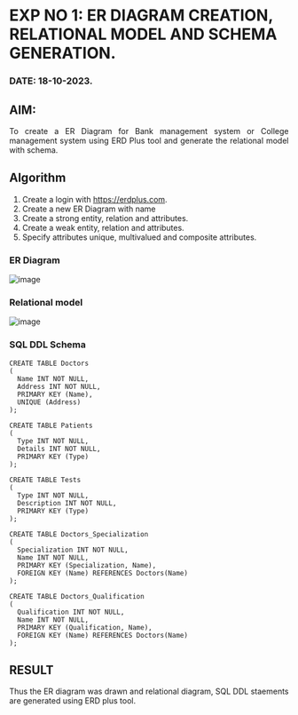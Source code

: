 # EXP NO 1: ER DIAGRAM CREATION, RELATIONAL MODEL AND SCHEMA GENERATION.  
### DATE: 18-10-2023.
## AIM:
<div align="justify">
   To create a ER Diagram for Bank management system or College management system using ERD Plus tool and generate the relational model with schema. 
</div>

## Algorithm
1. Create a login with https://erdplus.com.
2. Create a new ER Diagram with name
3. Create a strong entity, relation and attributes.
4. Create a weak entity, relation and attributes.
5. Specify attributes unique, multivalued and composite attributes.

### ER Diagram 
![image](https://github.com/Adithya-Siddam/DBMS/assets/93427248/1aa6bcb4-064c-4de0-ab3a-7724ad8c45e2)


### Relational model
![image](https://github.com/Adithya-Siddam/DBMS/assets/93427248/432b7411-a7e9-42ec-a781-ead8603ae46b)


### SQL DDL Schema 
```
CREATE TABLE Doctors
(
  Name INT NOT NULL,
  Address INT NOT NULL,
  PRIMARY KEY (Name),
  UNIQUE (Address)
);

CREATE TABLE Patients
(
  Type INT NOT NULL,
  Details INT NOT NULL,
  PRIMARY KEY (Type)
);

CREATE TABLE Tests
(
  Type INT NOT NULL,
  Description INT NOT NULL,
  PRIMARY KEY (Type)
);

CREATE TABLE Doctors_Specialization
(
  Specialization INT NOT NULL,
  Name INT NOT NULL,
  PRIMARY KEY (Specialization, Name),
  FOREIGN KEY (Name) REFERENCES Doctors(Name)
);

CREATE TABLE Doctors_Qualification
(
  Qualification INT NOT NULL,
  Name INT NOT NULL,
  PRIMARY KEY (Qualification, Name),
  FOREIGN KEY (Name) REFERENCES Doctors(Name)
);
```
## RESULT 
<div align="justify">
Thus the ER diagram was drawn and relational diagram, SQL DDL staements are generated using ERD plus tool.
</div>
